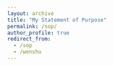```yaml
---
layout: archive
title: "My Statement of Purpose"
permalink: /sop/
author_profile: true
redirect_from:
  - /sop
  - /wenshu
---
```

